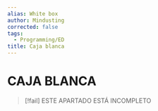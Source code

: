 ```yaml
---
alias: White box
author: Mindusting
corrected: false
tags:
  - Programming/ED
title: Caja blanca
---
```


# CAJA BLANCA

> [!fail] ESTE APARTADO ESTÁ INCOMPLETO
